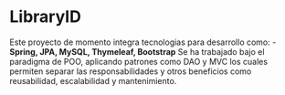 # LibraryID

Este proyecto de momento integra tecnologias para desarrollo como:  - **Spring, JPA, MySQL, Thymeleaf, Bootstrap**
Se ha trabajado bajo el paradigma de POO, aplicando patrones como DAO y MVC los cuales permiten separar las responsabilidades y otros beneficios como reusabilidad, escalabilidad y mantenimiento.
